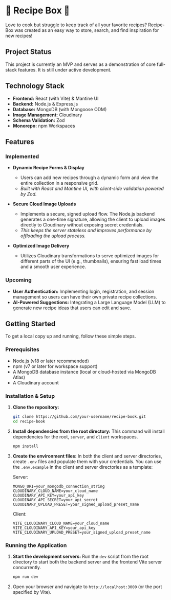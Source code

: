 # 🥙 Recipe Box 🍝

Love to cook but struggle to keep track of all your favorite recipes? Recipe-Box was created as an easy way to store, search, and find inspiration for new recipes!

## Project Status

This project is currently an MVP and serves as a demonstration of core full-stack features. It is still under active development.

## Technology Stack

- **Frontend:** React (with Vite) & Mantine UI
- **Backend:** Node.js & Express.js
- **Database:** MongoDB (with Mongoose ODM)
- **Image Management:** Cloudinary
- **Schema Validation:** Zod
- **Monorepo:** npm Workspaces

## Features

### Implemented

- **Dynamic Recipe Forms & Display**
  - Users can add new recipes through a dynamic form and view the entire collection in a responsive grid.
  - _Built with React and Mantine UI, with client-side validation powered by Zod._

- **Secure Cloud Image Uploads**
  - Implements a secure, signed upload flow. The Node.js backend generates a one-time signature, allowing the client to upload images directly to Cloudinary without exposing secret credentials.
  - _This keeps the server stateless and improves performance by offloading the upload process._

- **Optimized Image Delivery**
  - Utilizes Cloudinary transformations to serve optimized images for different parts of the UI (e.g., thumbnails), ensuring fast load times and a smooth user experience.

### Upcoming

- **User Authentication:** Implementing login, registration, and session management so users can have their own private recipe collections.
- **AI-Powered Suggestions:** Integrating a Large Language Model (LLM) to generate new recipe ideas that users can edit and save.

## Getting Started

To get a local copy up and running, follow these simple steps.

### Prerequisites

- Node.js (v18 or later recommended)
- npm (v7 or later for workspace support)
- A MongoDB database instance (local or cloud-hosted via MongoDB Atlas)
- A Cloudinary account

### Installation & Setup

1.  **Clone the repository:**

    ```sh
    git clone https://github.com/your-username/recipe-book.git
    cd recipe-book
    ```

2.  **Install dependencies from the root directory:**
    This command will install dependencies for the root, `server`, and `client` workspaces.

    ```sh
    npm install
    ```

3.  **Create the environment files:**
    In both the client and server directories, create `.env` files and populate them with your credentials. You can use the `.env.example` in the client and server directories as a template:

    Server:

    ```
    MONGO_URI=your_mongodb_connection_string
    CLOUDINARY_CLOUD_NAME=your_cloud_name
    CLOUDINARY_API_KEY=your_api_key
    CLOUDINARY_API_SECRET=your_api_secret
    CLOUDINARY_UPLOAD_PRESET=your_signed_upload_preset_name
    ```

    Client:

    ```
    VITE_CLOUDINARY_CLOUD_NAME=your_cloud_name
    VITE_CLOUDINARY_API_KEY=your_api_key
    VITE_CLOUDINARY_UPLOAD_PRESET=your_signed_upload_preset_name
    ```

### Running the Application

1.  **Start the development servers:**
    Run the `dev` script from the root directory to start both the backend server and the frontend Vite server concurrently.

    ```sh
    npm run dev
    ```

2.  Open your browser and navigate to `http://localhost:3000` (or the port specified by Vite).
